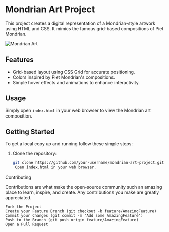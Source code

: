  # Mondrian Art Project

This project creates a digital representation of a Mondrian-style artwork using HTML and CSS. It mimics the famous grid-based compositions of Piet Mondrian.

![Mondrian Art](mondrian-art.png)

## Features

- Grid-based layout using CSS Grid for accurate positioning.
- Colors inspired by Piet Mondrian's compositions.
- Simple hover effects and animations to enhance interactivity.

## Usage

Simply open `index.html` in your web browser to view the Mondrian art composition.

 
## Getting Started

To get a local copy up and running follow these simple steps:

1. Clone the repository:
   ```sh
   git clone https://github.com/your-username/mondrian-art-project.git
    Open index.html in your web browser.

Contributing

Contributions are what make the open-source community such an amazing place to learn, inspire, and create. Any contributions you make are greatly appreciated.

    Fork the Project
    Create your Feature Branch (git checkout -b feature/AmazingFeature)
    Commit your Changes (git commit -m 'Add some AmazingFeature')
    Push to the Branch (git push origin feature/AmazingFeature)
    Open a Pull Request

 

 

